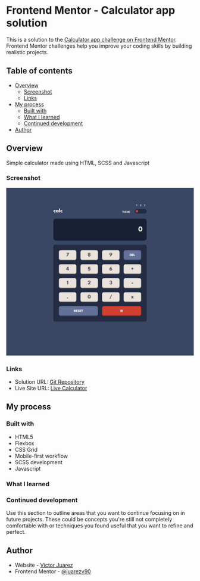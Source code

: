 # Frontend Mentor - Calculator app solution

This is a solution to the [Calculator app challenge on Frontend Mentor](https://www.frontendmentor.io/challenges/calculator-app-9lteq5N29). Frontend Mentor challenges help you improve your coding skills by building realistic projects.

## Table of contents

- [Overview](#overview)
  - [Screenshot](#screenshot)
  - [Links](#links)
- [My process](#my-process)
  - [Built with](#built-with)
  - [What I learned](#what-i-learned)
  - [Continued development](#continued-development)
- [Author](#author)

## Overview

Simple calculator made using HTML, SCSS and Javascript

### Screenshot

![ScreenShot](./images/screenshot.png)

### Links

- Solution URL: [Git Repository](https://github.com/juarezv90/calculator-app-main)
- Live Site URL: [Live Calculator](https://juarezv90.github.io/calculator-app-main/)

## My process

### Built with

- HTML5
- Flexbox
- CSS Grid
- Mobile-first workflow
- SCSS development
- Javascript

### What I learned

### Continued development

Use this section to outline areas that you want to continue focusing on in future projects. These could be concepts you're still not completely comfortable with or techniques you found useful that you want to refine and perfect.

## Author

- Website - [Victor Juarez](https://www.victorjuarez.dev)
- Frontend Mentor - [@juarezv90](https://www.frontendmentor.io/profile/juarezv90)
